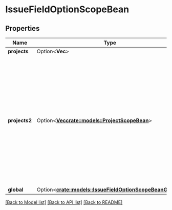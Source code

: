 # IssueFieldOptionScopeBean

## Properties

Name | Type | Description | Notes
------------ | ------------- | ------------- | -------------
**projects** | Option<**Vec<i64>**> | DEPRECATED | [optional]
**projects2** | Option<[**Vec<crate::models::ProjectScopeBean>**](ProjectScopeBean.md)> | Defines the projects in which the option is available and the behavior of the option within each project. Specify one object per project. The behavior of the option in a project context overrides the behavior in the global context. | [optional]
**global** | Option<[**crate::models::IssueFieldOptionScopeBeanGlobal**](IssueFieldOptionScopeBean_global.md)> |  | [optional]

[[Back to Model list]](../README.md#documentation-for-models) [[Back to API list]](../README.md#documentation-for-api-endpoints) [[Back to README]](../README.md)


